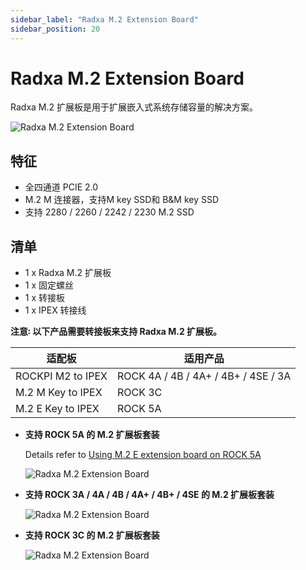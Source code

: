 ```yaml
---
sidebar_label: "Radxa M.2 Extension Board"
sidebar_position: 20
---
```


# Radxa M.2 Extension Board

Radxa M.2 扩展板是用于扩展嵌入式系统存储容量的解决方案。

![Radxa M.2 Extension Board](/img/accessories/m2-extension-1.webp)

## 特征

- 全四通道 PCIE 2.0
- M.2 M 连接器，支持M key SSD和 B&M key SSD
- 支持 2280 / 2260 / 2242 / 2230 M.2 SSD

## 清单

- 1 x Radxa M.2 扩展板
- 1 x 固定螺丝
- 1 x 转接板
- 1 x IPEX 转接线

**注意꞉ 以下产品需要转接板来支持 Radxa M.2 扩展板。**

| 适配板            | 适用产品                            |
| ----------------- | ----------------------------------- |
| ROCKPI M2 to IPEX | ROCK 4A / 4B / 4A+ / 4B+ / 4SE / 3A |
| M.2 M Key to IPEX | ROCK 3C                             |
| M.2 E Key to IPEX | ROCK 5A                             |

- **支持 ROCK 5A 的 M.2 扩展板套装**

  Details refer to [Using M.2 E extension board on ROCK 5A](/rock5/rock5a/accessories-guides/m.2-extension-board)

  ![Radxa M.2 Extension Board](/img/accessories/m2-extension-2.webp)

- **支持 ROCK 3A / 4A / 4B / 4A+ / 4B+ / 4SE 的 M.2 扩展板套装**

  ![Radxa M.2 Extension Board](/img/accessories/m2-extension-4.webp)

- **支持 ROCK 3C 的 M.2 扩展板套装**

  ![Radxa M.2 Extension Board](/img/accessories/m2-extension-3.webp)
